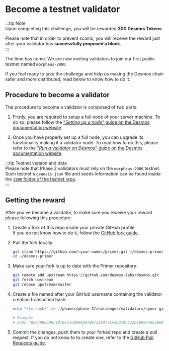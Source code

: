 # Become a testnet validator
:::tip Note  
Upon completing this challenge, you will be rewarded **300 Desmos Tokens**. 
  
Please note that in order to prevent scams, you will receive the reward just after your validator has **successfully proposed a block**.  
:::

The time has come. We are now inviting validators to join our first public testnet named `morpheus-2000`.

If you feel ready to take the challenge and help us making the Desmos chain safer and more distributed, read below to know how to do it. 

## Procedure to become a validator
The procedure to become a validator is composed of two parts: 

1. Firstly, you are required to setup a full node of your server machine. To do so, please follow the ["_Setting up a node_" guide on the Desmos documentation website](https://docs.desmos.network/testnets/join-public.html#validators). 

2. Once you have properly set up a full node, you can upgrade its functionality making it a validator node. To read how to do this, please refer to the ["_Run a validator on Desmos_" guide on the Desmos documentation website](https://docs.desmos.network/validators/validator-setup.html). 

:::tip Testnet version and data   
Please note that Phase 2 validators must rely on the `morpheus-2000` testnet. Such testnet's `genesis.json` file and seeds information can be found inside the [`2000` folder of the testnet repo](https://github.com/desmos-labs/morpheus/tree/master/2000).  
::: 

## Getting the reward 
After you've become a validator, to make sure you receive your reward please following this procedure: 

1. Create a fork of this repo inside your private GitHub profile.  
   If you do not know how to do it, follow the [GitHub fork guide](https://help.github.com/en/github/getting-started-with-github/fork-a-repo).

2. Pull the fork locally:  
   ```bash
   git clone https://github.com/<your-name>/primer.git ~/desmos-primer
   cd ~/desmos-primer
   ```
   
3. Make sure your fork is up to date with the Primer repository:  
   ```bash
   git remote add upstream https://github.com/desmos-labs/desmos.git
   git fetch upstream
   git rebase upstream/master
   ```

4. Create a file named after your GitHub username containing the validator creation transaction hash:  
   ```bash
   echo "<tx-hash>" >> ./phases/phase-2/challenges/validators/<your-github-name>
   
   # Example
   # echo "BFA3D9E508F1978135CB99AD07B975AB475AF8DD796C22D1B0984863B0ADACA9" >> ./phases/phase-2/challenges/validators/RiccardoM
   ```

5. Commit the changes, push them to your forked repo and create a pull request. If you do not know to to create one, refer to the [GitHub Pull Requests guide](https://help.github.com/en/github/collaborating-with-issues-and-pull-requests/creating-a-pull-request).